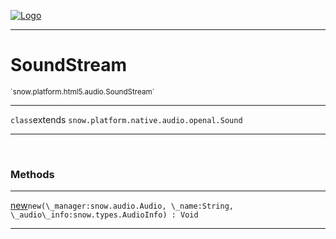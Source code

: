 
[![Logo](../../../../../images/logo.png)](../../../../../api/index.html)

---



<h1>SoundStream</h1>
<small>`snow.platform.html5.audio.SoundStream`</small>



---

`class`extends <code><span>snow.platform.native.audio.openal.Sound</span></code>

---

&nbsp;
&nbsp;







<h3>Methods</h3> <hr/><span class="method apipage">
            <a name="new"><a class="lift" href="#new">new</a></a><code class="signature apipage">new(\_manager:snow.audio.Audio<span></span>, \_name:String<span></span>, \_audio\_info:snow.types.AudioInfo<span></span>) : Void</code><br/><span class="small_desc_flat"></span>
        </span>
    





---

&nbsp;
&nbsp;
&nbsp;
&nbsp;